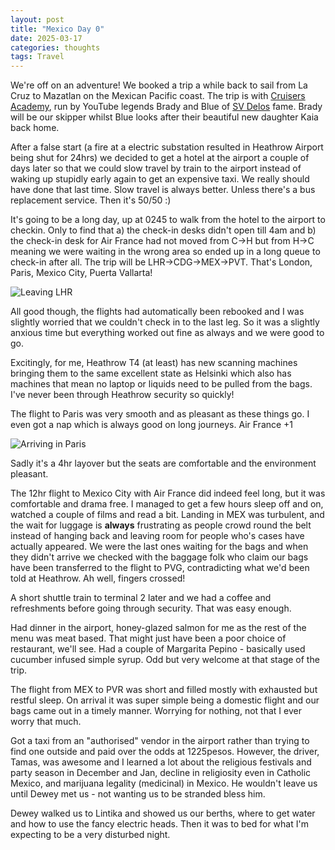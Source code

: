 ```yaml
---
layout: post
title: "Mexico Day 0"
date: 2025-03-17
categories: thoughts
tags: Travel
---
```


We're off on an adventure! We booked a trip a while back to sail from La Cruz to Mazatlan on the Mexican Pacific coast. The trip is with [Cruisers Academy][cruisers], run by YouTube legends Brady and Blue of [SV Delos][delos] fame. Brady will be our skipper whilst Blue looks after their beautiful new daughter Kaia back home.

After a false start (a fire at a electric substation resulted in Heathrow Airport being shut for 24hrs) we decided to get a hotel at the airport a couple of days later so that we could slow travel by train to the airport instead of waking up stupidly early again to get an expensive taxi. We really should have done that last time. Slow travel is always better. Unless there's a bus replacement service. Then it's 50/50 :)

It's going to be a long day, up at 0245 to walk from the hotel to the airport to checkin. Only to find that a) the check-in desks didn't open till 4am and b) the check-in desk for Air France had not moved from C->H but from H->C meaning we were waiting in the wrong area so ended up in a long queue to check-in after all. The trip will be LHR->CDG->MEX->PVT. That's London, Paris, Mexico City, Puerta Vallarta!

![Leaving LHR]({{site-url}}/images/leaving-lhr.jpg)

All good though, the flights had automatically been rebooked and I was slightly worried that we couldn't check in to the last leg. So it was a slightly anxious time but everything worked out fine as always and we were good to go. 

Excitingly, for me, Heathrow T4 (at least) has new scanning machines bringing them to the same excellent state as Helsinki which also has machines that mean no laptop or liquids need to be pulled from the bags. I've never been through Heathrow security so quickly!

The flight to Paris was very smooth and as pleasant as these things go. I even got a nap which is always good on long journeys. Air France +1

![Arriving in Paris]({{site-url}}/images/in-paris1.jpg)

Sadly it's a 4hr layover but the seats are comfortable and the environment pleasant. 

The 12hr flight to Mexico City with Air France did indeed feel long, but it was comfortable and drama free. I managed to get a few hours sleep off and on, watched a couple of films and read a bit. Landing in MEX was turbulent, and the wait for luggage is **always** frustrating as people crowd round the belt instead of hanging back and leaving room for people who's cases have actually appeared. We were the last ones waiting for the bags and when they didn't arrive we checked with the baggage folk who claim our bags have been transferred to the flight to PVG, contradicting what we'd been told at Heathrow. Ah well, fingers crossed! 

A short shuttle train to terminal 2 later and we had a coffee and refreshments before going through security. That was easy enough.

Had dinner in the airport, honey-glazed salmon for me as the rest of the menu was meat based. That might just have been a poor choice of restaurant, we'll see. Had a couple of Margarita Pepino - basically used cucumber infused simple syrup. Odd but very welcome at that stage of the trip. 

The flight from MEX to PVR was short and filled mostly with exhausted but restful sleep. On arrival it was super simple being a domestic flight and our bags came out in a timely manner. Worrying for nothing, not that I ever worry that much. 

Got a taxi from an "authorised" vendor in the airport rather than trying to find one outside and paid over the odds at 1225pesos. However, the driver, Tamas, was awesome and I learned a lot about the religious festivals and party season in December and Jan, decline in religiosity even in Catholic Mexico, and marijuana legality (medicinal) in Mexico. He wouldn't leave us until Dewey met us - not wanting us to be stranded bless him. 

Dewey walked us to Lintika and showed us our berths, where to get water and how to use the fancy electric heads. Then it was to bed for what I'm expecting to be a very disturbed night. 




[cruisers]: https://www.cruisersacademy.com/offshorecruisingcourse
[delos]: https://www.youtube.com/watch?v=O1lRKZPgE7I&pp=ygUIc3YgZGVsb3M%3D
